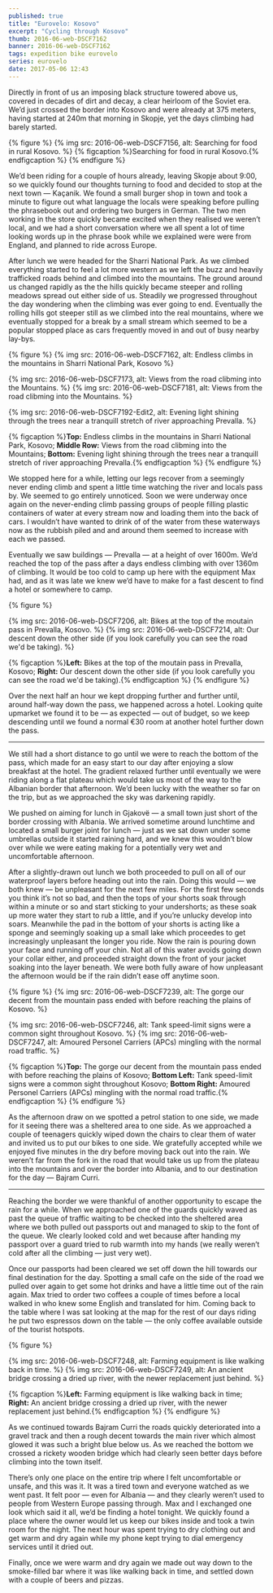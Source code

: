 ```yaml
---
published: true
title: "Eurovelo: Kosovo"
excerpt: "Cycling through Kosovo"
thumb: 2016-06-web-DSCF7162
banner: 2016-06-web-DSCF7162
tags: expedition bike eurovelo
series: eurovelo
date: 2017-05-06 12:43
---
```


Directly in front of us an imposing black structure towered above us, covered in decades of dirt and decay, a clear heirloom of the Soviet era. We’d just crossed the border into Kosovo and were already at 375 meters, having started at 240m that morning in Skopje, yet the days climbing had barely started. 

{% figure %}
  {% img src: 2016-06-web-DSCF7156, alt: Searching for food in rural Kosovo. %}
  {% figcaption %}Searching for food in rural Kosovo.{% endfigcaption %}
{% endfigure %}

We’d been riding for a couple of hours already, leaving Skopje about 9:00, so we quickly found our thoughts turning to food and decided to stop at the next town — Kaçanik. We found a small burger shop in town and took a minute to figure out what language the locals were speaking before pulling the phrasebook out and ordering two burgers in German. The two men working in the store quickly became excited when they realised we weren’t local, and we had a short conversation where we all spent a lot of time looking words up in the phrase book while we explained were were from England, and planned to ride across Europe. 

After lunch we were headed for the Sharri National Park. As we climbed everything started to feel a lot more western as we left the buzz and heavily trafficked roads behind and climbed into the mountains. The ground around us changed rapidly as the the hills quickly became steeper and rolling meadows spread out either side of us. Steadily we progressed throughout the day wondering when the climbing was ever going to end. Eventually the rolling hills got steeper still as we climbed into the real mountains, where we eventually stopped for a break by a small stream which seemed to be a popular stopped place as cars frequently moved in and out of busy nearby lay-bys. 

{% figure %}
  {% img src: 2016-06-web-DSCF7162, alt: Endless climbs in the mountains in Sharri National Park, Kosovo %}

  <div class="row pair">
    {% img src: 2016-06-web-DSCF7173, alt: Views from the road clibming into the Mountains. %}
    {% img src: 2016-06-web-DSCF7181, alt: Views from the road clibming into the Mountains. %}
  </div>

  {% img src: 2016-06-web-DSCF7192-Edit2, alt: Evening light shining through the trees near a tranquill stretch of river approaching Prevalla. %}

  {% figcaption %}**Top:** Endless climbs in the mountains in Sharri National Park, Kosovo; **Middle Row:** Views from the road clibming into the Mountains; **Bottom:** Evening light shining through the trees near a tranquill stretch of river approaching Prevalla.{% endfigcaption %}
{% endfigure %}

We stopped here for a while, letting our legs recover from a seemingly never ending climb and spent a little time watching the river and locals pass by. We seemed to go entirely unnoticed. Soon we were underway once again on the never-ending climb passing groups of people filling plastic containers of water at every stream now and loading them into the back of cars. I wouldn’t have wanted to drink of of the water from these waterways now as the rubbish piled and and around them seemed to increase with each we passed. 

Eventually we saw buildings — Prevalla — at a height of over 1600m. We’d reached the top of the pass after a days endless climbing with over 1360m of climbing. It would be too cold to camp up here with the equipment Max had, and as it was late we knew we’d have to make for a fast descent to find a hotel or somewhere to camp. 

{% figure %}
  <div class="row pair">
    {% img src: 2016-06-web-DSCF7206, alt: Bikes at the top of the moutain pass in Prevalla, Kosovo.  %}
    {% img src: 2016-06-web-DSCF7214, alt: Our descent down the other side (if you look carefully you can see the road we'd be taking).  %}
  </div>

  {% figcaption %}**Left:** Bikes at the top of the moutain pass in Prevalla, Kosovo; **Right:** Our descent down the other side (if you look carefully you can see the road we'd be taking).{% endfigcaption %}
{% endfigure %}

Over the next half an hour we kept dropping further and further until, around half-way down the pass, we happened across a hotel. Looking quite upmarket we found it to be — as expected — out of budget, so we keep descending until we found a normal €30 room at another hotel further down the pass. 

---

We still had a short distance to go until we were to reach the bottom of the pass, which made for an easy start to our day after enjoying a slow breakfast at the hotel. The gradient relaxed further until eventually we were riding along a flat plateau which would take us most of the way to the Albanian border that afternoon. We’d been lucky with the weather so far on the trip, but as we approached the sky was darkening rapidly. 

We pushed on aiming for lunch in Gjakovë — a small town just short of the border crossing with Albania. We arrived sometime around lunchtime and located a small burger joint for lunch — just as we sat down under some umbrellas outside it started raining hard, and we knew this wouldn’t blow over while we were eating making for a potentially very wet and uncomfortable afternoon. 

After a slightly-drawn out lunch we both proceeded to pull on all of our waterproof layers before heading out into the rain. Doing this would — we both knew — be unpleasant for the next few miles. For the first few seconds you think it’s not so bad, and then the tops of your shorts soak through within a minute or so and start sticking to your undershorts; as these soak up more water they start to rub a little, and if you’re unlucky develop into soars. Meanwhile the pad in the bottom of your shorts is acting like a sponge and seemingly soaking up a small lake which proceedes to get increasingly unpleasant the longer you ride. Now the rain is pouring down your face and running off your chin. Not all of this water avoids going down your collar either, and proceeded straight down the front of your jacket soaking into the layer beneath. We were both fully aware of how unpleasant the afternoon would be if the rain didn’t ease off anytime soon. 

{% figure %}
  {% img src: 2016-06-web-DSCF7239, alt: The gorge our decent from the mountain pass ended with before reaching the plains of Kosovo.  %}

  <div class="row pair">
    {% img src: 2016-06-web-DSCF7246, alt: Tank speed-limit signs were a common sight throughout Kosovo.  %}
    {% img src: 2016-06-web-DSCF7247, alt: Amoured Personel Carriers (APCs) mingling with the normal road traffic.  %}
  </div>

  {% figcaption %}**Top:** The gorge our decent from the mountain pass ended with before reaching the plains of Kosovo; **Bottom Left:** Tank speed-limit signs were a common sight throughout Kosovo; **Bottom Right:** Amoured Personel Carriers (APCs) mingling with the normal road traffic.{% endfigcaption %}
{% endfigure %}

As the afternoon draw on we spotted a petrol station to one side, we made for it seeing there was a sheltered area to one side. As we approached a couple of teenagers quickly wiped down the chairs to clear them of water and invited us to put our bikes to one side. We gratefully accepted while we enjoyed five minutes in the dry before moving back out into the rain. We weren’t far from the fork in the road that would take us up from the plateau into the mountains and over the border into Albania, and to our destination for the day — Bajram Curri. 

---

Reaching the border we were thankful of another opportunity to escape the rain for a while. When we approached one of the guards quickly waved as past the queue of traffic waiting to be checked into the sheltered area where we both pulled out passports out and managed to skip to the font of the queue. We clearly looked cold and wet because after handing my passport over a guard tried to rub warmth into my hands (we really weren’t cold after all the climbing — just very wet). 

Once our passports had been cleared we set off down the hill towards our final destination for the day. Spotting a small cafe on the side of the road we pulled over again to get some hot drinks and have a little time out of the rain again. Max tried to order two coffees a couple of times before a local walked in who knew some English and translated for him. Coming back to the table where I was sat looking at the map for the rest of our days riding he put two espressos down on the table — the only coffee available outside of the tourist hotspots. 

{% figure %}
  <div class="row pair">
    {% img src: 2016-06-web-DSCF7248, alt: Farming equipment is like walking back in time. %}
    {% img src: 2016-06-web-DSCF7249, alt: An ancient bridge crossing a dried up river, with the newer replacement just behind. %}
  </div>

  {% figcaption %}**Left:** Farming equipment is like walking back in time; **Right:** An ancient bridge crossing a dried up river, with the newer replacement just behind.{% endfigcaption %}
{% endfigure %}

As we continued towards Bajram Curri the roads quickly deteriorated into a gravel track and then a rough decent towards the main river which almost glowed it was such a bright blue below us. As we reached the bottom we crossed a rickety wooden bridge which had clearly seen better days before climbing into the town itself. 

There’s only one place on the entire trip where I felt uncomfortable or unsafe, and this was it. It was a tired town and everyone watched as we went past. It felt poor — even for Albania — and they clearly weren’t used to people from Western Europe passing through. Max and I exchanged one look which said it all, we’d be finding a hotel tonight. We quickly found a place where the owner would let us keep our bikes inside and took a twin room for the night. The next hour was spent trying to dry clothing out and get warm and dry again while my phone kept trying to dial emergency services until it dried out. 

Finally, once we were warm and dry again we made out way down to the smoke-filled bar where it was like walking back in time, and settled down with a couple of beers and pizzas. 